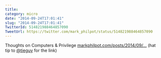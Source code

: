 ```yaml
---
title: 
category: micro
date: "2014-09-24T17:01:41"
slug: "2014-09-24T17:01:41"
TwitterId: 514821988464857090
TweetUrl: https://twitter.com/mark_philpot/status/514821988464857090
---
```


Thoughts on Computers &amp; Privilege
[markphilpot.com/posts/2014/09/…](http://markphilpot.com/posts/2014/09/24/computer_privilege/)
(hat tip to [@tieguy](https://twitter.com/tieguy) for the link)
